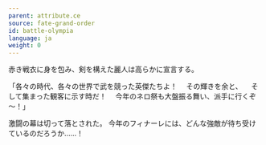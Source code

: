 ```yaml
---
parent: attribute.ce
source: fate-grand-order
id: battle-olympia
language: ja
weight: 0
---
```


赤き戦衣に身を包み、剣を構えた麗人は高らかに宣言する。

「各々の時代、各々の世界で武を競った英傑たちよ！
　その輝きを余と、
　そして集まった観客に示す時だ！
　今年のネロ祭も大盤振る舞い、派手に行くぞ～！」

激闘の幕は切って落とされた。
今年のフィナーレには、どんな強敵が待ち受けているのだろうか……！
